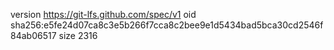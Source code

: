 version https://git-lfs.github.com/spec/v1
oid sha256:e5fe24d07ca8c3e5b266f7cca8c2bee9e1d5434bad5bca30cd2546f84ab06517
size 2316
